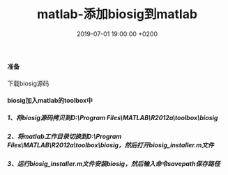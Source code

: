 ﻿---
layout: post
title:  "matlab-添加biosig到matlab"
date:   2019-07-01 19:00:00 +0200
categories: matlab
---
#### 准备
下载biosig源码

#### biosig加入matlab的toolbox中
##### 1、将biosig源码拷贝到D:\Program Files\MATLAB\R2012a\toolbox\biosig

##### 2、将matlab工作目录切换到D:\Program Files\MATLAB\R2012a\toolbox\biosig，然后打开biosig_installer.m文件

##### 3、运行biosig_installer.m文件安装biosig，然后输入命令savepath保存路径
